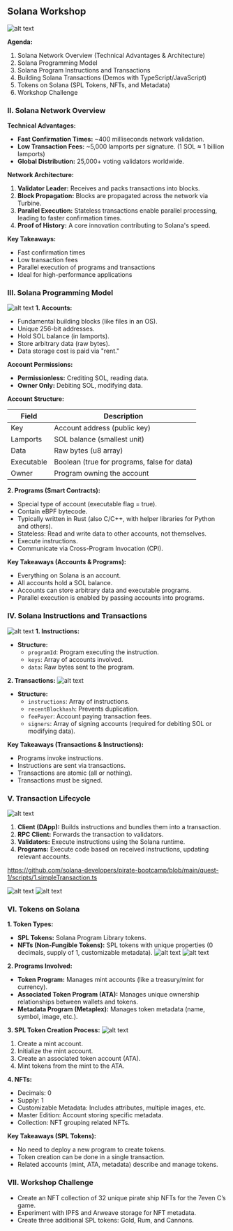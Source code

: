 ## Solana Workshop 

![alt text](image.png)

**Agenda:**

1. Solana Network Overview (Technical Advantages & Architecture)
2. Solana Programming Model
3. Solana Program Instructions and Transactions
4. Building Solana Transactions (Demos with TypeScript/JavaScript)
5. Tokens on Solana (SPL Tokens, NFTs, and Metadata)
6. Workshop Challenge

### II. Solana Network Overview

**Technical Advantages:**

* **Fast Confirmation Times:** ~400 milliseconds network validation.
* **Low Transaction Fees:** ~5,000 lamports per signature.  (1 SOL ≈ 1 billion lamports)
* **Global Distribution:** 25,000+ voting validators worldwide.

**Network Architecture:**

1. **Validator Leader:** Receives and packs transactions into blocks.
2. **Block Propagation:** Blocks are propagated across the network via Turbine.
3. **Parallel Execution:** Stateless transactions enable parallel processing, leading to faster confirmation times.
4. **Proof of History:**  A core innovation contributing to Solana's speed.

**Key Takeaways:**

* Fast confirmation times
* Low transaction fees
* Parallel execution of programs and transactions
* Ideal for high-performance applications


### III. Solana Programming Model
![alt text]({4BD8B8CD-B995-4470-8582-1C30A8E08CF1}.png)
**1. Accounts:**

* Fundamental building blocks (like files in an OS).
* Unique 256-bit addresses.
* Hold SOL balance (in lamports).
* Store arbitrary data (raw bytes).
* Data storage cost is paid via "rent."

**Account Permissions:**

* **Permissionless:** Crediting SOL, reading data.
* **Owner Only:** Debiting SOL, modifying data.

**Account Structure:**

| Field        | Description                                     |
|-------------|-------------------------------------------------|
| Key         | Account address (public key)                   |
| Lamports    | SOL balance (smallest unit)                     |
| Data        | Raw bytes (u8 array)                          |
| Executable | Boolean (true for programs, false for data)      |
| Owner       | Program owning the account                      |


**2. Programs (Smart Contracts):**

* Special type of account (executable flag = true).
* Contain eBPF bytecode.
* Typically written in Rust (also C/C++, with helper libraries for Python and others).
* Stateless: Read and write data to other accounts, not themselves.
* Execute instructions.
* Communicate via Cross-Program Invocation (CPI).

**Key Takeaways (Accounts & Programs):**

* Everything on Solana is an account.
* All accounts hold a SOL balance.
* Accounts can store arbitrary data and executable programs.
* Parallel execution is enabled by passing accounts into programs.


### IV. Solana Instructions and Transactions
![alt text](image-1.png)
**1. Instructions:**

* **Structure:**
    * `programId`: Program executing the instruction.
    * `keys`: Array of accounts involved.
    * `data`: Raw bytes sent to the program.

**2. Transactions:**
![alt text](image-2.png)
* **Structure:**
    * `instructions`: Array of instructions.
    * `recentBlockhash`: Prevents duplication.
    * `feePayer`: Account paying transaction fees.
    * `signers`: Array of signing accounts (required for debiting SOL or modifying data).

**Key Takeaways (Transactions & Instructions):**

* Programs invoke instructions.
* Instructions are sent via transactions.
* Transactions are atomic (all or nothing).
* Transactions must be signed.


### V. Transaction Lifecycle
![alt text](image-3.png)
1. **Client (DApp):** Builds instructions and bundles them into a transaction.
2. **RPC Client:** Forwards the transaction to validators.
3. **Validators:** Execute instructions using the Solana runtime.
4. **Programs:** Execute code based on received instructions, updating relevant accounts.

https://github.com/solana-developers/pirate-bootcamp/blob/main/quest-1/scripts/1.simpleTransaction.ts

![alt text](image-4.png)
![alt text](image-5.png)
### VI. Tokens on Solana

**1. Token Types:**

* **SPL Tokens:** Solana Program Library tokens.
* **NFTs (Non-Fungible Tokens):**  SPL tokens with unique properties (0 decimals, supply of 1, customizable metadata).
![alt text](image-7.png)
![alt text](image-6.png)

**2. Programs Involved:**

* **Token Program:** Manages mint accounts (like a treasury/mint for currency).
* **Associated Token Program (ATA):** Manages unique ownership relationships between wallets and tokens.
* **Metadata Program (Metaplex):** Manages token metadata (name, symbol, image, etc.).

**3.  SPL Token Creation Process:**
![alt text](image-8.png)
1. Create a mint account.
2. Initialize the mint account.
3. Create an associated token account (ATA).
4. Mint tokens from the mint to the ATA.

**4. NFTs:**

* Decimals: 0
* Supply: 1
* Customizable Metadata:  Includes attributes, multiple images, etc.
* Master Edition: Account storing specific metadata.
* Collection: NFT grouping related NFTs.

**Key Takeaways (SPL Tokens):**

* No need to deploy a new program to create tokens.
* Token creation can be done in a single transaction.
* Related accounts (mint, ATA, metadata) describe and manage tokens.


### VII. Workshop Challenge

* Create an NFT collection of 32 unique pirate ship NFTs for the 7even C’s game.
* Experiment with IPFS and Arweave storage for NFT metadata.
* Create three additional SPL tokens: Gold, Rum, and Cannons.
